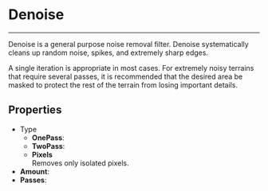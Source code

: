 # Denoise

***

Denoise is a general purpose noise removal filter. Denoise systematically cleans up random noise, spikes, and extremely sharp edges.

A single iteration is appropriate in most cases. For extremely noisy terrains that require several passes, it is recommended that the desired area be masked to protect the rest of the terrain from losing important details.

## Properties

* Type
  * **OnePass**:&#x20;
  * **TwoPass**:
  * **Pixels**  
  Removes only isolated pixels.
* **Amount**:
* **Passes**:
